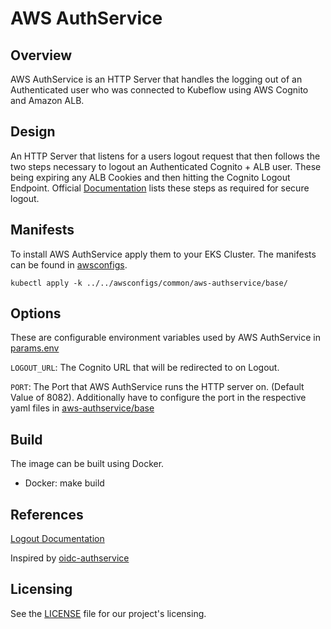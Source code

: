 # AWS AuthService

## Overview
AWS AuthService is an HTTP Server that handles the logging out of an Authenticated user who was connected to Kubeflow using AWS Cognito and Amazon ALB.

## Design
An HTTP Server that listens for a users logout request that then follows the two steps necessary to logout an Authenticated Cognito + ALB user. These being expiring any ALB Cookies and then hitting the Cognito Logout Endpoint. Official [Documentation](https://docs.aws.amazon.com/elasticloadbalancing/latest/application/listener-authenticate-users.html#authentication-logout) lists these steps as required for secure logout.

## Manifests
To install AWS AuthService apply them to your EKS Cluster. The manifests can be found in [awsconfigs](../../awsconfigs/common/aws-authservice/base/).

```
kubectl apply -k ../../awsconfigs/common/aws-authservice/base/
```

## Options
These are configurable environment variables used by AWS AuthService in [params.env](../../awsconfigs/common/aws-authservice/base/params.env)

`LOGOUT_URL`: The Cognito URL that will be redirected to on Logout.

`PORT`: The Port that AWS AuthService runs the HTTP server on. (Default Value of 8082). Additionally have to configure the port in the respective yaml files in [aws-authservice/base](../../awsconfigs/common/aws-authservice/base/)

## Build
The image can be built using Docker.
- Docker: make build

## References
[Logout Documentation](https://docs.aws.amazon.com/elasticloadbalancing/latest/application/listener-authenticate-users.html#authentication-logout)

Inspired by [oidc-authservice](https://github.com/arrikto/oidc-authservice)


## Licensing
See the [LICENSE](../../LICENSE) file for our project's licensing. 

